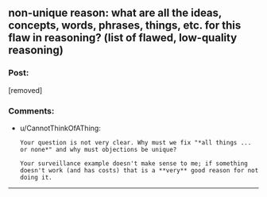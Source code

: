 ## non-unique reason: what are all the ideas, concepts, words, phrases, things, etc. for this flaw in reasoning? (list of flawed, low-quality reasoning)

### Post:

[removed]

### Comments:

- u/CannotThinkOfAThing:
  ```
  Your question is not very clear. Why must we fix "*all things ... or none*" and why must objections be unique? 

  Your surveillance example doesn't make sense to me; if something doesn't work (and has costs) that is a **very** good reason for not doing it.
  ```

---

